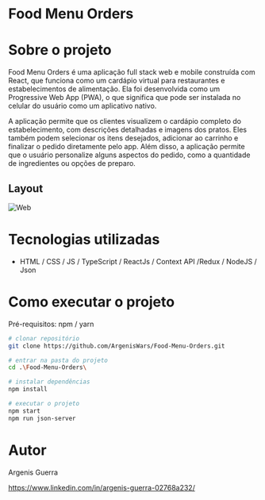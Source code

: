 # Food Menu Orders

# Sobre o projeto

Food Menu Orders é uma aplicação full stack web e mobile construída com React, que funciona como um cardápio virtual para restaurantes e estabelecimentos de alimentação. Ela foi desenvolvida como um Progressive Web App (PWA), o que significa que pode ser instalada no celular do usuário como um aplicativo nativo.

A aplicação permite que os clientes visualizem o cardápio completo do estabelecimento, com descrições detalhadas e imagens dos pratos. Eles também podem selecionar os itens desejados, adicionar ao carrinho e finalizar o pedido diretamente pelo app. Além disso, a aplicação permite que o usuário personalize alguns aspectos do pedido, como a quantidade de ingredientes ou opções de preparo.

## Layout
![Web](https://i.imgur.com/l6FPlGq.png)


# Tecnologias utilizadas

- HTML / CSS / JS / TypeScript / ReactJs / Context API /Redux / NodeJS / Json
# Como executar o projeto

Pré-requisitos: npm / yarn

```bash
# clonar repositório
git clone https://github.com/ArgenisWars/Food-Menu-Orders.git

# entrar na pasta do projeto 
cd .\Food-Menu-Orders\

# instalar dependências
npm install

# executar o projeto
npm start
npm run json-server
```

# Autor

Argenis Guerra

https://www.linkedin.com/in/argenis-guerra-02768a232/

